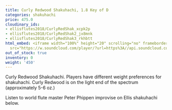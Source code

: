 ```yaml
---
title: Curly Redwood Shakuhachi, 1.8 Key of D
categories: shakuhachi
price: 475.0
cloudinary_ids:
- ellisflutes2018/CurlyRedShak_xcpk2p
- ellisflutes2018/CurlyRedShak2_jx8mnk
- ellisflutes2018/CurlyRedShak3_rkhbtt
html_embed: <iframe width="100%" height="20" scrolling="no" frameborder="no" allow="autoplay"
  src="https://w.soundcloud.com/player/?url=https%3A//api.soundcloud.com/tracks/192693525&color=%23ff5500&inverse=false&auto_play=false&show_user=true"></iframe>
out_of_stock: true
inventory: 0
weight: '450'
---
```


Curly Redwood Shakuhachi.  Players have different weight preferences for shakuhachi. Curly Redwood is on the light end of the spectrum (approximately 5-6 oz.)

Listen to world flute master Peter Phippen improvise on Ellis shakuhachi below.
